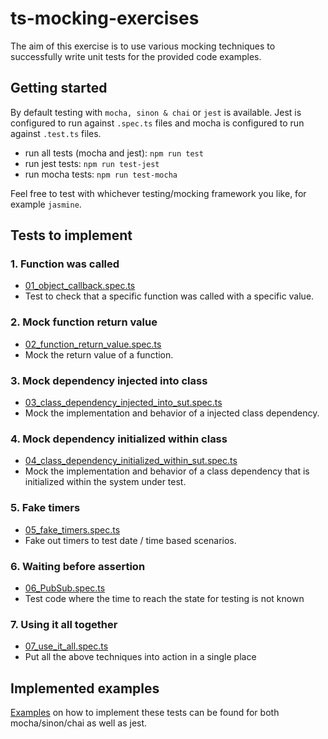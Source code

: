 # ts-mocking-exercises

The aim of this exercise is to use various mocking techniques to successfully write unit tests for the provided code examples.

## Getting started
By default testing with `mocha, sinon & chai` or `jest` is available. Jest is configured to run against `.spec.ts` files and mocha is configured to run against `.test.ts` files.

- run all tests (mocha and jest): `npm run test`
- run jest tests: `npm run test-jest`
- run mocha tests: `npm run test-mocha`

Feel free to test with whichever testing/mocking framework you like, for example `jasmine`.

## Tests to implement

### 1. Function was called

- [01_object_callback.spec.ts](src/tests-to-implement/01_object_callback.spec.ts)
- Test to check that a specific function was called with a specific value.

### 2. Mock function return value

- [02_function_return_value.spec.ts](src/tests-to-implement/02_function_return_value.spec.ts)
- Mock the return value of a function.

### 3. Mock dependency injected into class

- [03_class_dependency_injected_into_sut.spec.ts](src/tests-to-implement/03_class_dependency_injected_into_sut.spec.ts)
- Mock the implementation and behavior of a injected class dependency.

### 4. Mock dependency initialized within class

- [04_class_dependency_initialized_within_sut.spec.ts](src/tests-to-implement/04_class_dependency_initialized_within_sut.spec.ts)
- Mock the implementation and behavior of a class dependency that is initialized within the system under test.

### 5. Fake timers

- [05_fake_timers.spec.ts](src/tests-to-implement/05_fake_timers.spec.ts)
- Fake out timers to test date / time based scenarios.

### 6. Waiting before assertion

- [06_PubSub.spec.ts](src/tests-to-implement/06_PubSub.spec.ts)
- Test code where the time to reach the state for testing is not known

### 7. Using it all together

- [07_use_it_all.spec.ts](src/tests-to-implement/07_use_it_all.spec.ts)
- Put all the above techniques into action in a single place

## Implemented examples

[Examples](src/tests-implemented) on how to implement these tests can be found for both mocha/sinon/chai as well as jest.
